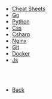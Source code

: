 * [Cheat Sheets]()
* [Go](go.md)
* [Python](python.md)
* [Css](css.md)
* [Csharp](csharp.md)
* [Nginx](nginx.md)
* [Git](git.md)
* [Docker](docker.md)
* [Js](js.md)

<br><br>

* [Back](../)
